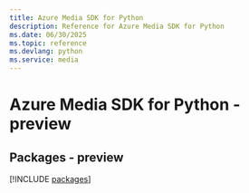 ```yaml
---
title: Azure Media SDK for Python
description: Reference for Azure Media SDK for Python
ms.date: 06/30/2025
ms.topic: reference
ms.devlang: python
ms.service: media
---
```

# Azure Media SDK for Python - preview
## Packages - preview
[!INCLUDE [packages](media-index.md)]